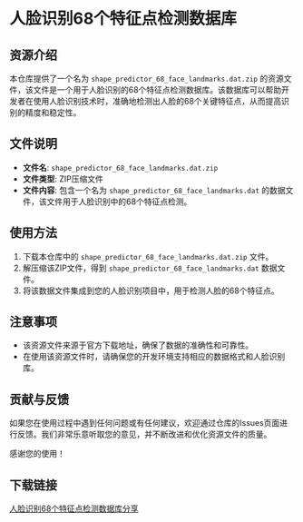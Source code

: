 # 人脸识别68个特征点检测数据库

## 资源介绍

本仓库提供了一个名为 `shape_predictor_68_face_landmarks.dat.zip` 的资源文件，该文件是一个用于人脸识别的68个特征点检测数据库。该数据库可以帮助开发者在使用人脸识别技术时，准确地检测出人脸的68个关键特征点，从而提高识别的精度和稳定性。

## 文件说明

- **文件名**: `shape_predictor_68_face_landmarks.dat.zip`
- **文件类型**: ZIP压缩文件
- **文件内容**: 包含一个名为 `shape_predictor_68_face_landmarks.dat` 的数据文件，该文件用于人脸识别中的68个特征点检测。

## 使用方法

1. 下载本仓库中的 `shape_predictor_68_face_landmarks.dat.zip` 文件。
2. 解压缩该ZIP文件，得到 `shape_predictor_68_face_landmarks.dat` 数据文件。
3. 将该数据文件集成到您的人脸识别项目中，用于检测人脸的68个特征点。

## 注意事项

- 该资源文件来源于官方下载地址，确保了数据的准确性和可靠性。
- 在使用该资源文件时，请确保您的开发环境支持相应的数据格式和人脸识别库。

## 贡献与反馈

如果您在使用过程中遇到任何问题或有任何建议，欢迎通过仓库的Issues页面进行反馈。我们非常乐意听取您的意见，并不断改进和优化资源文件的质量。

感谢您的使用！

## 下载链接

[人脸识别68个特征点检测数据库分享](https://pan.quark.cn/s/9c28bf9b5606)